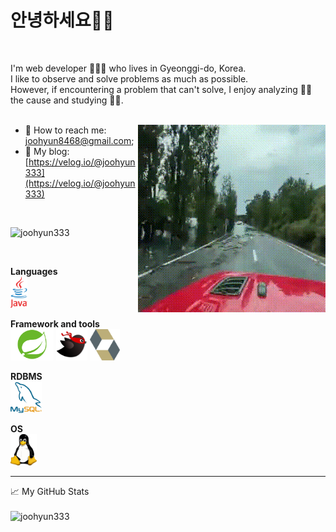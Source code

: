 <h1>안녕하세요👋🏻 </h1>
<br>

I'm web developer 👨🏻‍💻 who lives in Gyeonggi-do, Korea. <br>
I like to observe and solve problems as much as possible. <br>
However, if encountering a problem that can't solve, I enjoy analyzing 🕵️‍♂️ the cause and studying 🧑‍💻.<br>
<br>


<!-- https://media.giphy.com/media/SWoSkN6DxTszqIKEqv/giphy.gif -->
<img align="right" alt="GIF" src="https://github.com/joohyun333/joohyun333/blob/main/resource/gif/4016111266.gif" />


 - 🔗 How to reach me: [joohyun8468@gmail.com](mailto:abhishekmaira1999@gmail.com);
 - 👥 My blog: [https://velog.io/@joohyun333](https://velog.io/@joohyun333)
 
 <br>

 <p align="left"> <img src="https://komarev.com/ghpvc/?username=joohyun333" alt="joohyun333" /> </p>
 
 </br>

**Languages**
<br>
<img height="50" src="https://github.com/joohyun333/joohyun333/blob/main/resource/logo/java.png">
<br>

**Framework and tools**
<br>
<img height="50" src="https://github.com/joohyun333/joohyun333/blob/main/resource/logo/spring-framework.png">
<img height="50" src="https://github.com/joohyun333/joohyun333/blob/main/resource/logo/mybatis.png">
<img height="50" src="https://github.com/joohyun333/joohyun333/blob/main/resource/logo/hibernate.png">
<br>

**RDBMS**
<br>
<img height="50" src="https://github.com/joohyun333/joohyun333/blob/main/resource/logo/mysql.png">
<br>

**OS**
<br>
<img height="50" src="https://github.com/joohyun333/joohyun333/blob/main/resource/logo/linux.png">

<hr>

<summary>📈 My GitHub Stats</summary><br>
<img src="https://github-readme-stats.vercel.app/api?username=joohyun333&show_icons=true&theme=gotham" alt="joohyun333" />

</br>
</div>
